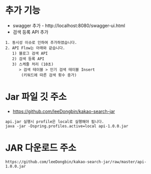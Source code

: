 # 추가 기능
* swagger 추가 - http://localhost:8080/swagger-ui.html
* 검색 등록 API 추가
```
1. 동시성 이슈로 인하여 추가하였습니다.
2. API Flow는 아래와 같습니다.
   1) 블로그 검색 API 
   2) 검색 등록 API 
   3) 스케줄 처리 (10초) 
      > 검색 테이블 > 인기 검색 테이블 Insert 
       (키워드에 따른 검색 횟수 증가) 
```
# Jar 파일 깃 주소
* https://github.com/leeDongbin/kakao-search-jar
```
api.jar 실행시 profile은 local로 실행해야 됩니다.
java -jar -Dspring.profiles.active=local api-1.0.0.jar
```
# JAR 다운로드 주소
```
https://github.com/leeDongbin/kakao-search-jar/raw/master/api-1.0.0.jar
```
